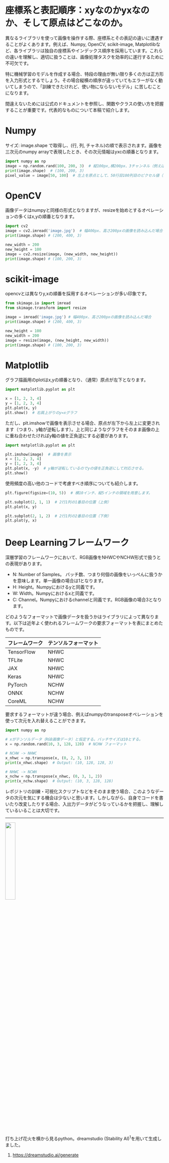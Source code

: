 # 座標系と表記順序：xyなのかyxなのか、そして原点はどこなのか。

異なるライブラリを使って画像を操作する際、座標系とその表記の違いに遭遇することがよくあります。例えば、Numpy, OpenCV, scikit-image, Matplotlibなど、各ライブラリは独自の座標系やインデックス順序を採用しています。これらの違いを理解し、適切に扱うことは、画像処理タスクを効率的に遂行するために不可欠です。

特に機械学習のモデルを作成する場合、特段の理由が無い限り多くの方は正方形を入力形式とするでしょう。その場合縦横の順序が違っていてもエラーがなく動いてしまうので、「訓練できたけれど、使い物にならないモデル」に苦しむことになります。

間違えないためには公式のドキュメントを参照し、関数やクラスの使い方を把握することが重要です。代表的なものについて本稿で紹介します。

# Numpy
サイズ: image.shape で取得し、(行, 列, チャネル)の順で表示されます。画像を三次元のnumpy arrayで表現したとき、その次元情報はyxcの順番となります。

```python
import numpy as np
image = np.random.rand(100, 200, 3)  # 縦100px,横200px、3チャンネル（例えばRGB）のランダムノイズ画像を生成する
print(image.shape)  # (100, 200, 3)
pixel_value = image[50, 100]  # 左上を原点として、50行目100列目のピクセル値（色情報）を取得
```

# OpenCV
画像データはnumpyと同様の形式となりますが、resizeを始めとするオペレーションの多くはx,yの順番となります。

```python
import cv2
image = cv2.imread('image.jpg')  # 幅400px、高さ200pxの画像を読み込んだ場合
print(image.shape) # (200, 400, 3)

new_width = 200
new_height = 100
image = cv2.resize(image, (new_width, new_height))
print(image.shape) # (100, 200, 3)

```

# scikit-image 
opencvとは異なりy,xの順番を採用するオペレーションが多い印象です。

```python
from skimage.io import imread
from skimage.transform import resize

image = imread('image.jpg') # 幅400px、高さ200pxの画像を読み込んだ場合
print(image.shape) # (200, 400, 3)

new_height = 100
new_width = 200
image = resize(image, (new_height, new_width))
print(image.shape) # (100, 200, 3)
```

# Matplotlib

グラフ描画用のplotはx,yの順番となり、（通常）原点が左下となります。
```python
import matplotlib.pyplot as plt

x = [1, 2, 3, 4]
y = [1, 2, 3, 4]
plt.plot(x, y)
plt.show()  # 右肩上がりのy=xグラフ
```
ただし、plt.imshowで画像を表示させる場合、原点が左下から左上に変更されます（つまり、y軸が逆転します）。上と同じようなグラフをそのまま画像の上に重ね合わせたければy軸の値を正負逆にする必要があります。

```python
import matplotlib.pyplot as plt

plt.imshow(image)  # 画像を表示
x = [1, 2, 3, 4]
y = [1, 2, 3, 4]
plt.plot(x, -y)  # y軸が逆転しているのでyの値を正負逆にして対応させる。
plt.show()
```
使用頻度の高い他のコードで考慮すべき順序についても紹介します。
```python
plt.figure(figsize=(10, 5))  # 横10インチ、縦5インチの領域を用意します。

plt.subplot(2, 1, 1)  # 2行1列の1番目の位置（上側）
plt.plot(x, y)

plt.subplot(2, 1, 2)  # 2行1列の2番目の位置（下側）
plt.plot(y, x)
```


# Deep Learningフレームワーク
深層学習のフレームワークにおいて、RGB画像をNHWCやNCHW形式で扱うとの表現があります。

- N: Number of Samples。 バッチ数、つまり何個の画像をいっぺんに扱うかを意味します。単一画像の場合は1となります。
- H: Height。Numpyにおけるyと同義です。
- W: Width。Numpyにおけるxと同義です。
- C: Channel。Numpyにおけるchannelと同義です。RGB画像の場合3となります。

どのようなフォーマットで画像データを扱うかはライブラリによって異なります。以下は近年よく使われるフレームワークの要求フォーマットを表にまとめたものです。

| フレームワーク   | テンソルフォーマット   |
|--------------|-------------------|
| TensorFlow   | NHWC               |
| TFLite       | NHWC               |
| JAX          | NHWC               |
| Keras        | NHWC               |
| PyTorch      | NCHW               |
| ONNX         | NCHW               |
| CoreML       | NCHW               |


要求するフォーマットが違う場合、例えばnumpyのtransposeオペレーションを使って次元を入れ替えることができます。

```python
import numpy as np

# xがテンソルデータ（RGB画像データ）と仮定する。バッチサイズは10とする。
x = np.random.rand(10, 3, 128, 128)  # NCHW フォーマット

# NCHW -> NHWC
x_nhwc = np.transpose(x, (0, 2, 3, 1))
print(x_nhwc.shape)  # Output: (10, 128, 128, 3)

# NHWC -> NCWH
x_nchw = np.transpose(x_nhwc, (0, 3, 1, 2))
print(x_nchw.shape)  # Output: (10, 3, 128, 128)
```

レポジトリの訓練・可視化スクリプトなどをそのまま使う場合、このようなデータの次元を気にする機会は少ないと思います。しかしながら、自身でコードを書いたり改変したりする場合、入出力データがどうなっているかを把握し、理解しているいることは大切です。

---



<img src=https://cdn.jsdelivr.net/gh/phytometrics/plant_phenotyping_python@main/assets/69d1a3f36713caefbe55702e304a27d7afa09254ceec62a7b35e7b2a56bf793d.png width=25%>

打ち上げ花火を横から見るpython。dreamstudio (Stability AI)<sup>1</sup>を用いて生成しました。
1. https://dreamstudio.ai/generate
